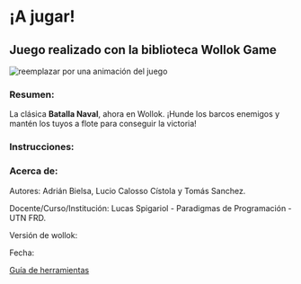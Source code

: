 # ¡A jugar!

## Juego realizado con la biblioteca Wollok Game

![reemplazar por una animación del juego](https://d33wubrfki0l68.cloudfront.net/1ba3cf64b23a4ac786d7432121abbd782794730c/ce83b/documentacion/conceptos/images/wollokcharacter.gif)

### Resumen:

La clásica **Batalla Naval**, ahora en Wollok. ¡Hunde los barcos enemigos y mantén los tuyos a flote para conseguir la victoria!

### Instrucciones:


### Acerca de:

Autores: Adrián Bielsa, Lucio Calosso Cístola y Tomás Sanchez.

Docente/Curso/Institución: Lucas Spigariol - Paradigmas de Programación - UTN FRD.

Versión de wollok:

Fecha:

[Guía de herramientas](https://www.wollok.org/documentacion/conceptos/)
